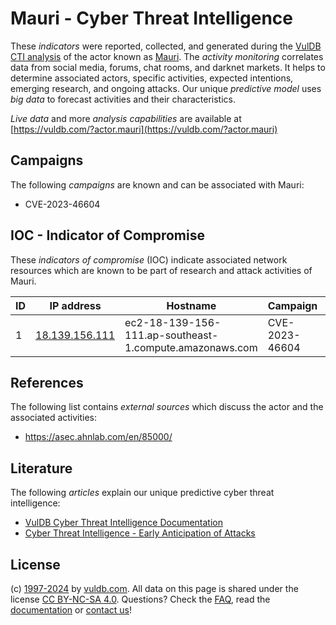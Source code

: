 # Mauri - Cyber Threat Intelligence

These _indicators_ were reported, collected, and generated during the [VulDB CTI analysis](https://vuldb.com/?kb.cti) of the actor known as [Mauri](https://vuldb.com/?actor.mauri). The _activity monitoring_ correlates data from social media, forums, chat rooms, and darknet markets. It helps to determine associated actors, specific activities, expected intentions, emerging research, and ongoing attacks. Our unique _predictive model_ uses _big data_ to forecast activities and their characteristics.

_Live data_ and more _analysis capabilities_ are available at [https://vuldb.com/?actor.mauri](https://vuldb.com/?actor.mauri)

## Campaigns

The following _campaigns_ are known and can be associated with Mauri:

* CVE-2023-46604

## IOC - Indicator of Compromise

These _indicators of compromise_ (IOC) indicate associated network resources which are known to be part of research and attack activities of Mauri.

ID | IP address | Hostname | Campaign | Confidence
-- | ---------- | -------- | -------- | ----------
1 | [18.139.156.111](https://vuldb.com/?ip.18.139.156.111) | ec2-18-139-156-111.ap-southeast-1.compute.amazonaws.com | CVE-2023-46604 | Medium

## References

The following list contains _external sources_ which discuss the actor and the associated activities:

* https://asec.ahnlab.com/en/85000/

## Literature

The following _articles_ explain our unique predictive cyber threat intelligence:

* [VulDB Cyber Threat Intelligence Documentation](https://vuldb.com/?kb.cti)
* [Cyber Threat Intelligence - Early Anticipation of Attacks](https://www.scip.ch/en/?labs.20201022)

## License

(c) [1997-2024](https://vuldb.com/?kb.changelog) by [vuldb.com](https://vuldb.com/?kb.about). All data on this page is shared under the license [CC BY-NC-SA 4.0](https://creativecommons.org/licenses/by-nc-sa/4.0/). Questions? Check the [FAQ](https://vuldb.com/?kb.faq), read the [documentation](https://vuldb.com/?kb) or [contact us](https://vuldb.com/?contact)!
